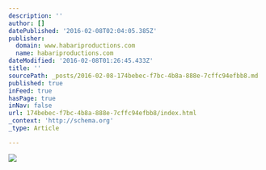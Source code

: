 ```yaml
---
description: ''
author: []
datePublished: '2016-02-08T02:04:05.385Z'
publisher:
  domain: www.habariproductions.com
  name: habariproductions.com
dateModified: '2016-02-08T01:26:45.433Z'
title: ''
sourcePath: _posts/2016-02-08-174bebec-f7bc-4b8a-888e-7cffc94efbb8.md
published: true
inFeed: true
hasPage: true
inNav: false
url: 174bebec-f7bc-4b8a-888e-7cffc94efbb8/index.html
_context: 'http://schema.org'
_type: Article

---
```

![](http://static1.squarespace.com/static/544eaaf7e4b0f3ba72f273b4/545805eae4b0c42e0d7a26a2/5458091be4b05671b6e1ce89/1452149929999/IMG_7357.jpg?format=750w)